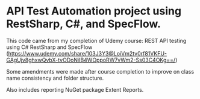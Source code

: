 # API Test Automation project using RestSharp, C#, and SpecFlow.
This code came from my completion of Udemy course: REST API testing using C# RestSharp and SpecFlow (https://www.udemy.com/share/103J3Y3@LoiVm2tv0rf81VKFU-GAgUjv8ghxwQvbX-tvODoNiIB4WOppoRW7vWm2-Ss03C4OKg==/)

Some amendments were made after course completion to improve on class name consistency and folder structure.

Also includes reporting NuGet package Extent Reports.
